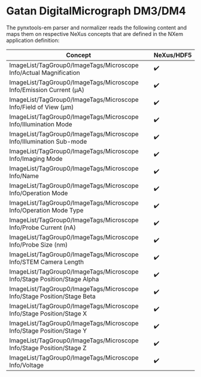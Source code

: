 # Gatan DigitalMicrograph DM3/DM4

The pynxtools-em parser and normalizer reads the following content and maps them on respective NeXus concepts that are defined in the NXem application definition:

| Concept | NeXus/HDF5 |
| --------------- | --------------  |
| ImageList/TagGroup0/ImageTags/Microscope Info/Actual Magnification | :heavy_check_mark: |
| ImageList/TagGroup0/ImageTags/Microscope Info/Emission Current (µA) | :heavy_check_mark: |
| ImageList/TagGroup0/ImageTags/Microscope Info/Field of View (µm) | :heavy_check_mark: |
| ImageList/TagGroup0/ImageTags/Microscope Info/Illumination Mode | :heavy_check_mark: |
| ImageList/TagGroup0/ImageTags/Microscope Info/Illumination Sub-mode | :heavy_check_mark: |
| ImageList/TagGroup0/ImageTags/Microscope Info/Imaging Mode | :heavy_check_mark: |
| ImageList/TagGroup0/ImageTags/Microscope Info/Name | :heavy_check_mark: |
| ImageList/TagGroup0/ImageTags/Microscope Info/Operation Mode | :heavy_check_mark: |
| ImageList/TagGroup0/ImageTags/Microscope Info/Operation Mode Type | :heavy_check_mark: |
| ImageList/TagGroup0/ImageTags/Microscope Info/Probe Current (nA) | :heavy_check_mark: |
| ImageList/TagGroup0/ImageTags/Microscope Info/Probe Size (nm) | :heavy_check_mark: |
| ImageList/TagGroup0/ImageTags/Microscope Info/STEM Camera Length | :heavy_check_mark: |
| ImageList/TagGroup0/ImageTags/Microscope Info/Stage Position/Stage Alpha | :heavy_check_mark: |
| ImageList/TagGroup0/ImageTags/Microscope Info/Stage Position/Stage Beta | :heavy_check_mark: |
| ImageList/TagGroup0/ImageTags/Microscope Info/Stage Position/Stage X | :heavy_check_mark: |
| ImageList/TagGroup0/ImageTags/Microscope Info/Stage Position/Stage Y | :heavy_check_mark: |
| ImageList/TagGroup0/ImageTags/Microscope Info/Stage Position/Stage Z | :heavy_check_mark: |
| ImageList/TagGroup0/ImageTags/Microscope Info/Voltage | :heavy_check_mark: |
